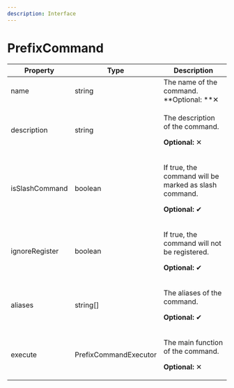 ```yaml
---
description: Interface
---
```


# PrefixCommand

| Property       | Type                  | Description                                                                                      |
| -------------- | --------------------- | ------------------------------------------------------------------------------------------------ |
| name           | string                | The name of the command. **Optional: **✕                                                         |
| description    | string                | <p>The description of the command.</p><p><strong>Optional:</strong> ✕</p>                        |
| isSlashCommand | boolean               | <p>If true, the command will be marked as slash command. </p><p><strong>Optional: </strong>✔</p> |
| ignoreRegister | boolean               | <p>If true, the command will not be registered.</p><p><strong>Optional: </strong>✔</p>           |
| aliases        | string\[]             | <p>The aliases of the command.</p><p><strong>Optional: </strong>✔</p>                            |
| execute        | PrefixCommandExecutor | <p>The main function of the command.</p><p><strong>Optional: </strong>✕</p>                      |
